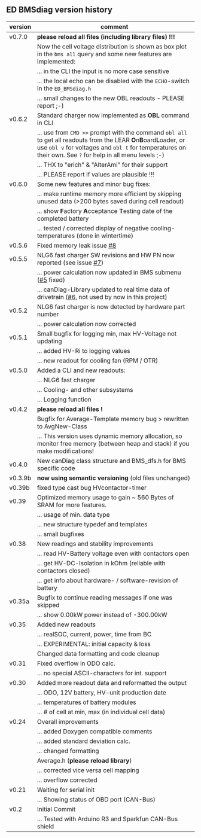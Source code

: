 ## ED BMSdiag version history
|version  | comment|
|-------- | --------|
|v0.7.0   |**please reload all files (including library files) !!!**|
|         | Now the cell voltage distribution is shown as box plot in the `bms all` query and some new features are implemented:|
|         | ... in the CLI the input is no more case sensitive|
|         | ... the local echo can be disabled with the `ECHO`-switch in the `ED_BMSdiag.h`|
|         | ... small changes to the new OBL readouts - PLEASE report ;-)|
|v0.6.2   | Standard charger now implemented as **OBL** command in CLI|
|         | ... use from `CMD >>` prompt with the command `obl all` to get all readouts from the LEAR **O**n**B**oard**L**oader, or use `obl v` for voltages and `obl t` for temperatures on their own. See `?` for help in all menu levels ;-)|
|         | ... THX to "erich" & "AlterAmi" for their support|
|         | ... PLEASE report if values are plausible !!!|
|v0.6.0   | Some new features and minor bug fixes:|
|         | ... make runtime memory more efficient by skipping unused data (>200 bytes saved during cell readout)|
|         | ... show **F**actory **A**cceptance **T**esting date of the completed battery |
|         | ... tested / corrected display of negative cooling-temperatures (done in wintertime)|
|v0.5.6   | Fixed memory leak issue [#8](https://github.com/MyLab-odyssey/ED_BMSdiag/issues/8)|
|v0.5.5   | NLG6 fast charger SW revisions and HW PN now reported (see issue [#7](https://github.com/MyLab-odyssey/ED_BMSdiag/issues/7))|
|         | ... power calculation now updated in BMS submenu ([#5](https://github.com/MyLab-odyssey/ED_BMSdiag/issues/5) fixed)|
|         | ... canDiag-Library updated to real time data of drivetrain ([#6](https://github.com/MyLab-odyssey/ED_BMSdiag/issues/6), not used by now in this project)|
|v0.5.2   | NLG6 fast charger is now detected by hardware part number|
|         | ... power calculation now corrected|
|v0.5.1   | Small bugfix for logging min, max HV-Voltage not updating|
|         | ... added HV-Ri to logging values|
|         | ... new readout for cooling fan (RPM / OTR)|
|v0.5.0   | Added a CLI and new readouts:|
|         | ... NLG6 fast charger|
|         | ... Cooling- and other subsystems|
|         | ... Logging function|
|v0.4.2   | **please reload all files !**|
|         | Bugfix for Average-Template memory bug > rewritten  to AvgNew-Class|
|         | ... This version uses dynamic memory allocation, so monitor free memory (between heap and stack) if you make modifications!|
|v0.4.0   | New canDiag class structure and BMS_dfs.h for BMS specific code|
|v0.3.9b  | **now using semantic versioning** (old files unchanged)|
|v0.39b   | fixed type cast bug HVcontactor-timer|
|v0.39    | Optimized memory usage to gain ~ 560 Bytes of SRAM for more features.|
|         | ... usage of min. data type|
|         | ... new structure typedef and templates|
|         | ... small bugfixes|
|v0.38    | New readings and stability improvements|
|         | ... read HV-Battery voltage even with contactors open|
|         | ... get HV-DC-Isolation in kOhm (reliable with contactors closed)|
|         | ... get info about hardware- / software-revision of battery|
|v0.35a   | Bugfix to continue reading messages if one was skipped|
|         | ... show 0.00kW power instead of -300.00kW|
|v0.35    | Added new readouts|
|         | ... realSOC, current, power, time from BC|
|         | ... EXPERIMENTAL: initial capacity & loss|
|         | Changed data formatting and code cleanup|
|v0.31    | Fixed overflow in ODO calc.|
|         | ... no special ASCII-characters for int. support|
|v0.30    | Added more readout data and reformatted the output|
|         | ... ODO, 12V battery, HV-unit production date|
|         | ... temperatures of battery modules|
|         | ... # of cell at min, max (in individual cell data)|
|v0.24    | Overall improvements|
|         | ... added Doxygen compatible comments|
|         | ... added standard deviation calc.|
|         | ... changed formatting|
|         | Average.h (**please reload library**)|
|         | ... corrected vice versa cell mapping|
|         | ... overflow corrected|
|v0.21    | Waiting for serial init|
|         | ... Showing status of OBD port (CAN-Bus)|
|v0.2     | Initial Commit|
|         | ... Tested with Arduino R3 and Sparkfun CAN-Bus shield|
